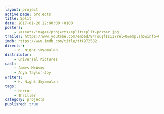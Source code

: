 ```yaml
---
layout: project
active_page: projects
title: Split
date: 2017-01-20 12:00:00 +0100
posters:
    - /assets/images/projects/split/split-poster.jpg
trailer: https://www.youtube.com/embed/84TouqfIsiI?rel=0&amp;showinfo=0
imdb: https://www.imdb.com/title/tt4972582
director:
    - M. Night Shyamalan
distributor:
    - Universal Pictures
cast:
    - James McAvoy
    - Anya Taylor-Joy
writers:
    - M. Night Shyamalan
tags:
    - Horror
    - Thriller
category: projects
published: true
---
```

